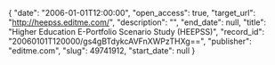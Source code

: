 {
  "date": "2006-01-01T12:00:00", 
  "open_access": true, 
  "target_url": "http://heepss.editme.com/", 
  "description": "", 
  "end_date": null, 
  "title": "Higher Education E-Portfolio Scenario Study (HEEPSS)", 
  "record_id": "20060101T120000/gs4gBTdykcAVFnXWPzTHXg==", 
  "publisher": "editme.com", 
  "slug": 49741912, 
  "start_date": null
}

